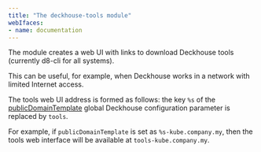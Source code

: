 ```yaml
---
title: "The deckhouse-tools module"
webIfaces:
- name: documentation
---
```


The module creates a web UI with links to download Deckhouse tools (currently d8-cli for all systems).

This can be useful, for example, when Deckhouse works in a network with limited Internet access.

The tools web UI address is formed as follows: the key `%s` of the [publicDomainTemplate](../../deckhouse-configure-global.html#parameters-modules-publicdomaintemplate) global Deckhouse configuration parameter is replaced by `tools`.

For example, if `publicDomainTemplate` is set as `%s-kube.company.my`, then the tools web interface will be available at `tools-kube.company.my`.
